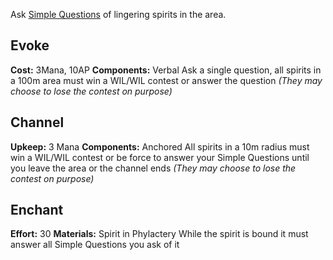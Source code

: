Ask [Simple Questions](Questions) of lingering spirits in the area.
## Evoke
**Cost:** 3Mana, 10AP
**Components:** Verbal
Ask a single question, all spirits in a 100m area must win a WIL/WIL contest or answer the question *(They may choose to lose the contest on purpose)*
## Channel
**Upkeep:** 3 Mana
**Components:** Anchored
All spirits in a 10m radius must win a WIL/WIL contest or be force to answer your Simple Questions until you leave the area or the channel ends *(They may choose to lose the contest on purpose)*
## Enchant
**Effort:** 30
**Materials:** Spirit in Phylactery
While the spirit is bound it must answer all Simple Questions you ask of it